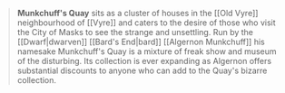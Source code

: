 > **Munkchuff's Quay** sits as a cluster of houses in the [[Old Vyre]] neighbourhood of [[Vyre]] and caters to the desire of those who visit the City of Masks to see the strange and unsettling. Run by the [[Dwarf|dwarven]] [[Bard's End|bard]] [[Algernon Munkchuff]] his namesake Munkchuff's Quay is a mixture of freak show and museum of the disturbing. Its collection is ever expanding as Algernon offers substantial discounts to anyone who can add to the Quay's bizarre collection.








